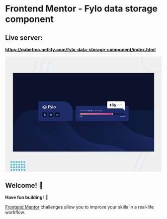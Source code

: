 # Frontend Mentor - Fylo data storage component

## Live server:
**https://gabefmc.netlify.com/fylo-data-storage-component/index.html**

![Design preview for the Single Price Grid Component coding challenge](./design/desktop-preview.jpg)

## Welcome! 👋

**Have fun building!** 🚀

[Frontend Mentor](https://www.frontendmentor.io) challenges allow you to improve your skills in a real-life workflow.
